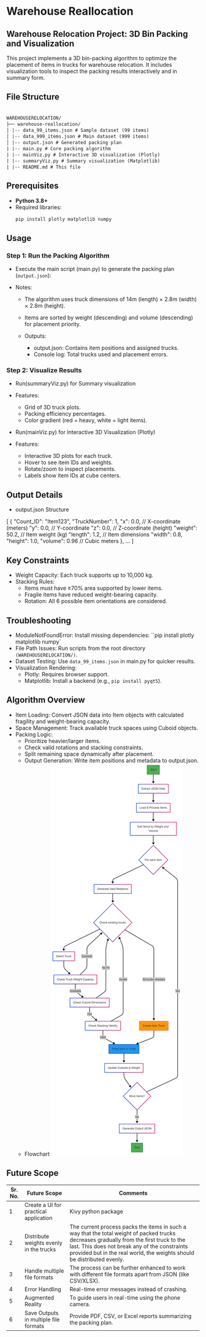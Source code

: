 # Warehouse Reallocation

## Warehouse Relocation Project: 3D Bin Packing and Visualization

This project implements a 3D bin-packing algorithm to optimize the placement of items in trucks for warehouse relocation. It includes visualization tools to inspect the packing results interactively and in summary form.

## File Structure

```plaintext

WAREHOUSERELOCATION/
├── warehouse-reallocation/
│ |-- data_99_items.json # Sample dataset (99 items)
│ |-- data_999_items.json # Main dataset (999 items)
│ |-- output.json # Generated packing plan
| |-- main.py # Core packing algorithm
| |-- mainViz.py # Interactive 3D visualization (Plotly)
| |-- summaryViz.py # Summary visualization (Matplotlib)
| |-- README.md # This file
```

## Prerequisites

- **Python 3.8+**
- Required libraries:
  ```bash
  pip install plotly matplotlib numpy
  ```

## Usage

### Step 1: Run the Packing Algorithm

- Execute the main script (main.py) to generate the packing plan (`output.json`):
- Notes:

  - The algorithm uses truck dimensions of 14m (length) × 2.8m (width) × 2.8m (height).
  - Items are sorted by weight (descending) and volume (descending) for placement priority.

  - Outputs:
    - output.json: Contains item positions and assigned trucks.
    - Console log: Total trucks used and placement errors.

### Step 2: Visualize Results

- Run(summaryViz.py) for Summary visualization
- Features:

  - Grid of 3D truck plots.
  - Packing efficiency percentages.
  - Color gradient (red = heavy, white = light items).

- Run(mainViz.py) for Interactive 3D Visualization (Plotly)
- Features:
  - Interactive 3D plots for each truck.
  - Hover to see item IDs and weights.
  - Rotate/zoom to inspect placements.
  - Labels show item IDs at cube centers.

## Output Details

- output.json Structure

[
{
"Count_ID": "Item123",
"TruckNumber": 1,
"x": 0.0, // X-coordinate (meters)
"y": 0.0, // Y-coordinate
"z": 0.0, // Z-coordinate (height)
"weight": 50.2, // Item weight (kg)
"length": 1.2, // Item dimensions
"width": 0.8,
"height": 1.0,
"volume": 0.96 // Cubic meters
},
...
]

## Key Constraints

- Weight Capacity: Each truck supports up to 10,000 kg.
- Stacking Rules:
  - Items must have ≥70% area supported by lower items.
  - Fragile items have reduced weight-bearing capacity.
  - Rotation: All 6 possible item orientations are considered.

## Troubleshooting

- ModuleNotFoundError: Install missing dependencies:
  ``pip install plotly matplotlib numpy`
- File Path Issues: Run scripts from the root directory `(WAREHOUSERELOCATION/)`.
- Dataset Testing: Use `data_99_items.json` in main.py for quicker results.
- Visualization Rendering:
  - Plotly: Requires browser support.
  - Matplotlib: Install a backend (e.g., `pip install pyqt5`).

## Algorithm Overview

- Item Loading: Convert JSON data into Item objects with calculated fragility and weight-bearing capacity.
- Space Management: Track available truck spaces using Cuboid objects.
- Packing Logic:
  - Prioritize heavier/larger items.
  - Check valid rotations and stacking constraints.
  - Split remaining space dynamically after placement.
  - Output Generation: Write item positions and metadata to output.json.
  - Flowchart
    ![alt text](<Untitled diagram-2025-03-03-115718.png>)

## Future Scope

| Sr. No. | Future Scope                            | Comments                                                                                                                                                                                                                                                            |
| ------- | --------------------------------------- | ------------------------------------------------------------------------------------------------------------------------------------------------------------------------------------------------------------------------------------------------------------------- |
| 1       | Create a UI for practical application   | Kivy python package                                                                                                                                                                                                                                                 |
| 2       | Distribute weights evenly in the trucks | The current process packs the items in such a way that the total weight of packed trucks decreases gradually from the first truck to the last. This does not break any of the constraints provided but in the real world, the weights should be distributed evenly. |
| 3       | Handle multiple file formats            | The process can be further enhanced to work with different file formats apart from JSON (like CSV/XLSX).                                                                                                                                                            |
| 4       | Error Handling                          | Real-time error messages instead of crashing.                                                                                                                                                                                                                       |
| 5       | Augmented Reality                       | To guide users in real-time using the phone camera.                                                                                                                                                                                                                 |
| 6       | Save Outputs in multiple file formats   | Provide PDF, CSV, or Excel reports summarizing the packing plan.                                                                                                                                                                                                    |

